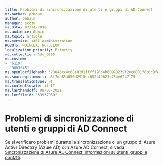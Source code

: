 ```yaml
---
title: Problemi di sincronizzazione di utenti e gruppi di AD Connect
ms.author: pebaum
author: pebaum
manager: scotv
ms.date: 07/24/2020
ms.audience: Admin
ms.topic: article
ms.service: o365-administration
ROBOTS: NOINDEX, NOFOLLOW
localization_priority: Priority
ms.collection: Adm_O365
ms.custom:
- "6119"
- "9003245"
ms.openlocfilehash: d23046cc4c68e82d1ffff128b4b60928239f28c6801f8c0c9fe01f0db063b0e1
ms.sourcegitcommit: b5f7da89a650d2915dc652449623c78be6247175
ms.translationtype: HT
ms.contentlocale: it-IT
ms.lasthandoff: 08/05/2021
ms.locfileid: "53937069"
---
```

# <a name="ad-connect-users-and-group-sync-issues"></a>Problemi di sincronizzazione di utenti e gruppi di AD Connect

Se si verificano problemi durante la sincronizzazione di un gruppo di Azure Active Directory (Azure AD) con Azure AD Connect, si veda [Sincronizzazione di Azure AD Connect: informazioni su utenti, gruppi e contatti](https://docs.microsoft.com/azure/active-directory/hybrid/concept-azure-ad-connect-sync-user-and-contacts).